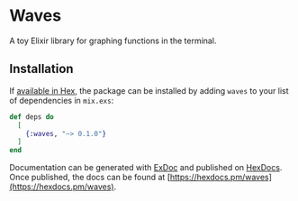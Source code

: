 # Waves

A toy Elixir library for graphing functions in the terminal.

## Installation

If [available in Hex](https://hex.pm/docs/publish), the package can be installed
by adding `waves` to your list of dependencies in `mix.exs`:

```elixir
def deps do
  [
    {:waves, "~> 0.1.0"}
  ]
end
```

Documentation can be generated with [ExDoc](https://github.com/elixir-lang/ex_doc)
and published on [HexDocs](https://hexdocs.pm). Once published, the docs can
be found at [https://hexdocs.pm/waves](https://hexdocs.pm/waves).

